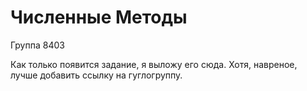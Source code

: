Численные Методы
================
Группа 8403 

Как только появится задание, я выложу его сюда.
Хотя, навреное, лучше добавить ссылку на гуглогруппу.
